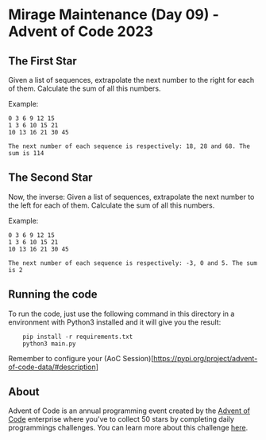 # Mirage Maintenance (Day 09) - Advent of Code 2023 

## The First Star
Given a list of sequences, extrapolate the next number to the right for each of them. Calculate the sum of all this numbers.

Example:
```
0 3 6 9 12 15
1 3 6 10 15 21
10 13 16 21 30 45

The next number of each sequence is respectively: 18, 28 and 68. The sum is 114
```

## The Second Star
Now, the inverse: Given a list of sequences, extrapolate the next number to the left for each of them. Calculate the sum of all this numbers.

Example:
```
0 3 6 9 12 15
1 3 6 10 15 21
10 13 16 21 30 45

The next number of each sequence is respectively: -3, 0 and 5. The sum is 2
```

## Running the code
To run the code, just use the following command in this directory in a environment with Python3 installed and it will give you the result:
```
    pip install -r requirements.txt
    python3 main.py
```
Remember to configure your (AoC Session)[https://pypi.org/project/advent-of-code-data/#description]

## About
Advent of Code is an annual programming event created by the [Advent of Code](https://adventofcode.com) enterprise where you've to collect 50 stars by completing daily programmings challenges. You can learn more about this challenge [here](https://adventofcode.com/2023/day/9).
